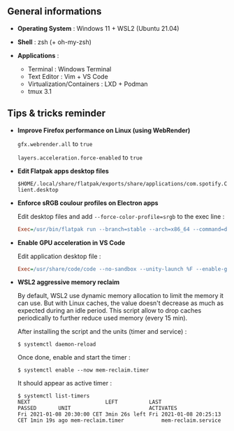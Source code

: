 ## General informations

* **Operating System** : Windows 11 + WSL2 (Ubuntu 21.04)

* **Shell** : zsh (+ oh-my-zsh)

* **Applications** :
  - Terminal : Windows Terminal
  - Text Editor : Vim + VS Code
  - Virtualization/Containers : LXD + Podman
  - tmux 3.1

## Tips & tricks reminder

* **Improve Firefox performance on Linux (using WebRender)**
  
  `gfx.webrender.all` to `true`
  
  `layers.acceleration.force-enabled` to `true`

* **Edit Flatpak apps desktop files**

  `$HOME/.local/share/flatpak/exports/share/applications/com.spotify.Client.desktop`

* **Enforce sRGB coulour profiles on Electron apps**

  Edit desktop files and add `--force-color-profile=srgb` to the exec line :
  
  ```INI
  Exec=/usr/bin/flatpak run --branch=stable --arch=x86_64 --command=discord com.discordapp.Discord --force-color-profile=srgb
  ```

* **Enable GPU acceleration in VS Code**

  Edit application desktop file :
  
  ```INI
  Exec=/usr/share/code/code --no-sandbox --unity-launch %F --enable-gpu-rasterization --enable-native-gpu-memory-buffers
  ```

* **WSL2 aggressive memory reclaim**

  By default, WSL2 use dynamic memory allocation to limit the memory it can use. But with Linux caches, the value doesn't decrease as much as expected during an idle period. This script allow to drop caches periodically to further reduce used memory (every 15 min).

  After installing the script and the units (timer and service) :

  ```
  $ systemctl daemon-reload
  ```

  Once done, enable and start the timer :

  ```
  $ systemctl enable --now mem-reclaim.timer
  ```

  It should appear as active timer :

  ```
  $ systemctl list-timers
  NEXT                        LEFT          LAST                        PASSED       UNIT                         ACTIVATES
  Fri 2021-01-08 20:30:00 CET 3min 26s left Fri 2021-01-08 20:25:13 CET 1min 19s ago mem-reclaim.timer            mem-reclaim.service
  ```

